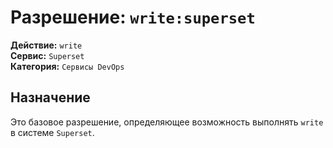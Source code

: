 # Разрешение: `write:superset`

**Действие:** `write`  
**Сервис:** `Superset`  
**Категория:** `Сервисы DevOps`

## Назначение
Это базовое разрешение, определяющее возможность выполнять `write` в системе `Superset`.
